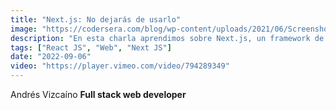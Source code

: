 ```yaml
---
title: "Next.js: No dejarás de usarlo"
image: "https://codersera.com/blog/wp-content/uploads/2021/06/Screenshot-2021-06-15-at-11.37.39-PM.png"
description: "En esta charla aprendimos sobre Next.js, un framework de React que nos permite crear aplicaciones web de forma rápida y sencilla."
tags: ["React JS", "Web", "Next JS"]
date: "2022-09-06"
video: "https://player.vimeo.com/video/794289349"
---
```



Andrés Vizcaíno
**Full stack web developer**